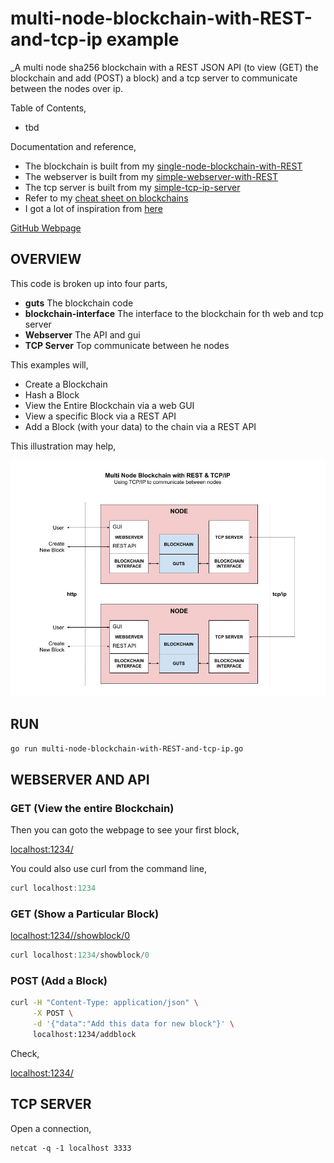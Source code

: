 # multi-node-blockchain-with-REST-and-tcp-ip example

_A multi node sha256 blockchain with a REST JSON API
(to view (GET) the blockchain and add (POST) a block)
and a tcp server to communicate between the nodes over ip.

Table of Contents,

* tbd

Documentation and reference,

* The blockchain is built from my
  [single-node-blockchain-with-REST](https://github.com/JeffDeCola/my-go-examples/tree/master/blockchain/single-node-blockchain-with-REST)
* The webserver is built from my
  [simple-webserver-with-REST](https://github.com/JeffDeCola/my-go-examples/tree/master/api/simple-webserver-with-REST)
* The tcp server is built from my
  [simple-tcp-ip-server](https://github.com/JeffDeCola/my-go-examples/tree/master/api/simple-tcp-ip-server)
* Refer to my
  [cheat sheet on blockchains](https://github.com/JeffDeCola/my-cheat-sheets/tree/master/software/development/software-architectures/blockchain/blockchain-cheat-sheet)
* I got a lot of inspiration from
  [here](https://github.com/mycoralhealth/blockchain-tutorial/blob/master/main.go)

[GitHub Webpage](https://jeffdecola.github.io/my-go-examples/)

## OVERVIEW

This code is broken up into four parts,

* **guts** The blockchain code
* **blockchain-interface** The interface to the blockchain for th web and tcp server
* **Webserver** The API and gui
* **TCP Server** Top communicate between he nodes

This examples will,

* Create a Blockchain
* Hash a Block
* View the Entire Blockchain via a web GUI
* View a specific Block via a REST API
* Add a Block (with your data) to the chain via a REST API

This illustration may help,

![IMAGE - multi-node-blockchain-with-REST-and-tcp-ip - IMAGE](https://github.com/JeffDeCola/my-go-examples/blob/master/docs/pics/multi-node-blockchain-with-REST-and-tcp-ip.jpg)

## RUN

```bash
go run multi-node-blockchain-with-REST-and-tcp-ip.go
```

## WEBSERVER AND API

### GET (View the entire Blockchain)

Then you can goto the webpage to see your first block,

[localhost:1234/](http://localhost:1234/)

You could also use curl from the command line,

```go
curl localhost:1234
```

### GET (Show a Particular Block)

[localhost:1234//showblock/0](http://localhost:1234/showblock/0)

```go
curl localhost:1234/showblock/0
```

### POST (Add a Block)

```bash
curl -H "Content-Type: application/json" \
     -X POST \
     -d '{"data":"Add this data for new block"}' \
     localhost:1234/addblock
```

Check,

[localhost:1234/](http://localhost:1234/)

## TCP SERVER

Open a connection,

```txt
netcat -q -1 localhost 3333
```

